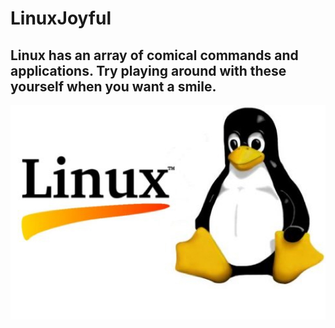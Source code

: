 # LinuxJoyful
## Linux has an array of comical commands and applications. Try playing around with these yourself when you want a smile.

<p align="center">
<img src="https://github.com/nolecram/LinuxJoyful/blob/main/linuxjoy.jpeg" />
</p>
